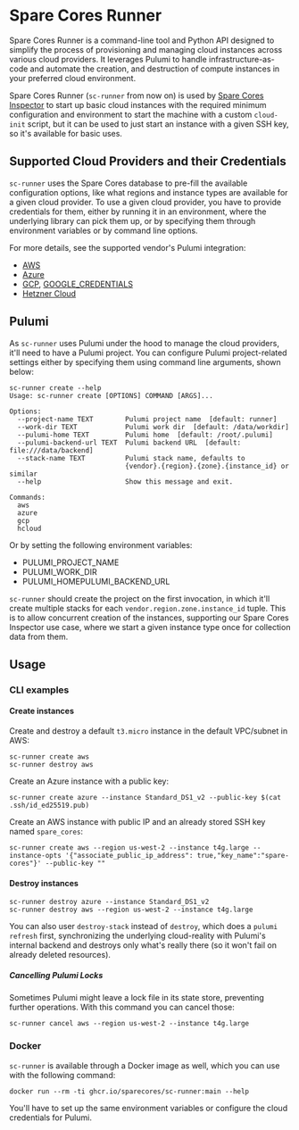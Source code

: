 # Spare Cores Runner

Spare Cores Runner is a command-line tool and Python API designed to simplify the process of provisioning 
and managing cloud instances across various cloud providers.
It leverages Pulumi to handle infrastructure-as-code and automate the creation, and destruction of 
compute instances in your preferred cloud environment.

Spare Cores Runner (`sc-runner` from now on) is used by [Spare Cores Inspector](https://github.com/SpareCores/sc-inspector)
to start up basic cloud instances with the required minimum configuration and environment to start the machine with a custom
`cloud-init` script, but it can be used to just start an instance with a given SSH key, so it's available for basic
uses.

## Supported Cloud Providers and their Credentials

`sc-runner` uses the Spare Cores database to pre-fill the available configuration options, like what regions and instance
types are available for a given cloud provider.
To use a given cloud provider, you have to provide credentials for them, either by running it in an environment,
where the underlying library can pick them up, or by specifying them through environment variables or by command line options.

For more details, see the supported vendor's Pulumi integration:

* [AWS](https://www.pulumi.com/registry/packages/aws/installation-configuration/)
* [Azure](https://www.pulumi.com/registry/packages/azure-native/installation-configuration/)
* [GCP](https://www.pulumi.com/registry/packages/gcp/installation-configuration/), [GOOGLE_CREDENTIALS](https://www.pulumi.com/registry/packages/gcp/service-account/)
* [Hetzner Cloud](https://www.pulumi.com/registry/packages/hcloud/)

## Pulumi

As `sc-runner` uses Pulumi under the hood to manage the cloud providers, it'll need to have a Pulumi project.
You can configure Pulumi project-related settings either by specifying them using command line arguments, shown below:

```shell
sc-runner create --help
Usage: sc-runner create [OPTIONS] COMMAND [ARGS]...

Options:
  --project-name TEXT        Pulumi project name  [default: runner]
  --work-dir TEXT            Pulumi work dir  [default: /data/workdir]
  --pulumi-home TEXT         Pulumi home  [default: /root/.pulumi]
  --pulumi-backend-url TEXT  Pulumi backend URL  [default: file:///data/backend]
  --stack-name TEXT          Pulumi stack name, defaults to
                             {vendor}.{region}.{zone}.{instance_id} or similar
  --help                     Show this message and exit.

Commands:
  aws
  azure
  gcp
  hcloud
```

Or by setting the following environment variables:

* PULUMI_PROJECT_NAME
* PULUMI_WORK_DIR
* PULUMI_HOMEPULUMI_BACKEND_URL

`sc-runner` should create the project on the first invocation, in which it'll create multiple stacks for each 
`vendor.region.zone.instance_id` tuple. This is to allow concurrent creation of the instances, supporting our
Spare Cores Inspector use case, where we start a given instance type once for collection data from them.

## Usage
### CLI examples

#### Create instances

Create and destroy a default `t3.micro` instance in the default VPC/subnet in AWS:
```shell
sc-runner create aws
sc-runner destroy aws
```

Create an Azure instance with a public key:
```shell
sc-runner create azure --instance Standard_DS1_v2 --public-key $(cat .ssh/id_ed25519.pub)
```

Create an AWS instance with public IP and an already stored SSH key named `spare_cores`:
```shell
sc-runner create aws --region us-west-2 --instance t4g.large --instance-opts '{"associate_public_ip_address": true,"key_name":"spare-cores"}' --public-key ""
```

#### Destroy instances

```shell
sc-runner destroy azure --instance Standard_DS1_v2
sc-runner destroy aws --region us-west-2 --instance t4g.large
```

You can also user `destroy-stack` instead of `destroy`, which does a `pulumi refresh` first, synchronizing the underlying
cloud-reality with Pulumi's internal backend and destroys only what's really there (so it won't fail on already deleted
resources).

##### Cancelling Pulumi Locks

Sometimes Pulumi might leave a lock file in its state store, preventing further operations. With this command you can
cancel those:

```shell
sc-runner cancel aws --region us-west-2 --instance t4g.large
```

### Docker

`sc-runner` is available through a Docker image as well, which you can use with the following command:
```shell
docker run --rm -ti ghcr.io/sparecores/sc-runner:main --help
```

You'll have to set up the same environment variables or configure the cloud credentials for Pulumi.
